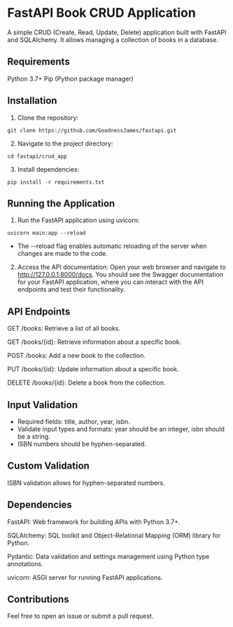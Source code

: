 # FastAPI Book CRUD Application
A simple CRUD (Create, Read, Update, Delete) application built with FastAPI and SQLAlchemy. It allows managing a collection of books in a database.

## Requirements
Python 3.7+
Pip (Python package manager)

## Installation
1. Clone the repository:
```
git clone https://github.com/GoodnessJames/fastapi.git
```
2. Navigate to the project directory:
```
cd fastapi/crud_app
```
3. Install dependencies:
```
pip install -r requirements.txt
```
## Running the Application
1. Run the FastAPI application using uvicorn:
```
uvicorn main:app --reload
```

- The --reload flag enables automatic reloading of the server when changes are made to the code.

2. Access the API documentation: Open your web browser and navigate to http://127.0.0.1:8000/docs. You should see the Swagger documentation for your FastAPI application, where you can interact with the API endpoints and test their functionality.

## API Endpoints
GET /books: Retrieve a list of all books.

GET /books/{id}: Retrieve information about a specific book.

POST /books: Add a new book to the collection.

PUT /books/{id}: Update information about a specific book.

DELETE /books/{id}: Delete a book from the collection.

## Input Validation
- Required fields: title, author, year, isbn.
- Validate input types and formats: year should be an integer, isbn should be a string.
- ISBN numbers should be hyphen-separated.

## Custom Validation
ISBN validation allows for hyphen-separated numbers.

## Dependencies
FastAPI: Web framework for building APIs with Python 3.7+.

SQLAlchemy: SQL toolkit and Object-Relational Mapping (ORM) library for Python.

Pydantic: Data validation and settings management using Python type annotations.

uvicorn: ASGI server for running FastAPI applications.

## Contributions
Feel free to open an issue or submit a pull request.
